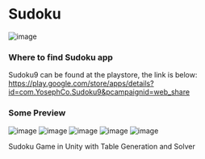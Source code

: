 # Sudoku
![image](https://github.com/yosephfy/Sudoku/assets/70306341/21f3e499-90c7-4814-a605-4fd94d63933f|width=100px)

### Where to find Sudoku app
Sudoku9 can be found at the playstore, the link is below:
https://play.google.com/store/apps/details?id=com.YosephCo.Sudoku9&pcampaignid=web_share

### Some Preview
![image](https://github.com/yosephfy/Sudoku/assets/70306341/396ddb6a-7834-45ba-bb5d-452302f41e1b)
![image](https://github.com/yosephfy/Sudoku/assets/70306341/41bb763f-b386-4463-991e-02337fd49df3)
![image](https://github.com/yosephfy/Sudoku/assets/70306341/630dc7eb-aaa6-4fed-8a58-9fc4eca1313f)
![image](https://github.com/yosephfy/Sudoku/assets/70306341/0a297b3a-737f-47e4-8521-5c19ee6c2982)
![image](https://github.com/yosephfy/Sudoku/assets/70306341/51929f56-f092-47ae-ad0f-f69b4d5e24db)



Sudoku Game in Unity with Table Generation and Solver
